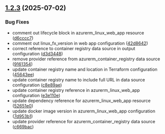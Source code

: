 ## [1.2.3](https://github.com/themagiccog/poc-modus-gitscm/compare/v1.2.2...v1.2.3) (2025-07-02)

### Bug Fixes

* comment out lifecycle block in azurerm_linux_web_app resource ([d6cccc7](https://github.com/themagiccog/poc-modus-gitscm/commit/d6cccc7b711eeba9e2d9b7d828213c2a3e8b5d8f))
* comment out linux_fx_version in web app configuration ([42d8642](https://github.com/themagiccog/poc-modus-gitscm/commit/42d86426daf0267add78e42341f2c2bd0e1084c0))
* correct reference to container registry data source in output configuration ([d3d3448](https://github.com/themagiccog/poc-modus-gitscm/commit/d3d3448fbfd75d7be8585a51a69c143d1687693b))
* remove provider reference from azurerm_container_registry data source ([9161354](https://github.com/themagiccog/poc-modus-gitscm/commit/9161354605a8bba8a81504b4a0d78c6741815778))
* update container registry name and location in Terraform configuration ([45643ee](https://github.com/themagiccog/poc-modus-gitscm/commit/45643ee614e9313c1c255b038e05d2f7ce134764))
* update container registry name to include full URL in data source configuration ([c8e89ae](https://github.com/themagiccog/poc-modus-gitscm/commit/c8e89aed109ccb8bbdcfdc822d9b4305b008edd9))
* update container registry reference in azurerm_linux_web_app configuration ([e3e110e](https://github.com/themagiccog/poc-modus-gitscm/commit/e3e110e05bb476226423b57ad2650e0e11ec4124))
* update dependency reference for azurerm_linux_web_app resource ([52651e0](https://github.com/themagiccog/poc-modus-gitscm/commit/52651e092d8b9db3b981403d3c745992bb43ee10))
* update docker image version in azurerm_linux_web_app configuration ([7d953b1](https://github.com/themagiccog/poc-modus-gitscm/commit/7d953b195d7e5299afb2c30182d6872594b5f18e))
* update provider reference for azurerm_container_registry data source ([c669bac](https://github.com/themagiccog/poc-modus-gitscm/commit/c669bac716a762fdf3ec3984121807ee83457bd0))
